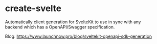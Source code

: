 # create-svelte

Automatically client generation for SvelteKit to use in sync with any backend which has a OpenAPI/Swagger specification.

Blog: https://www.launchnow.pro/blog/sveltekit-openapi-sdk-generation
